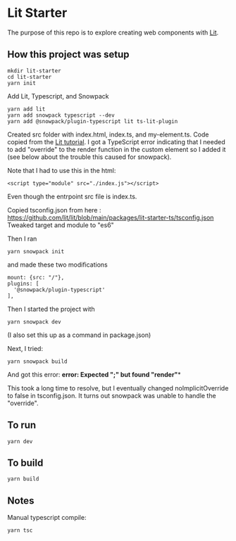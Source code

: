 # Lit Starter

The purpose of this repo is to explore creating web components with [Lit](https://lit.dev/).

## How this project was setup

```
mkdir lit-starter
cd lit-starter
yarn init
```

Add Lit, Typescript, and Snowpack

```
yarn add lit
yarn add snowpack typescript --dev
yarn add @snowpack/plugin-typescript lit ts-lit-plugin
```

Created src folder with index.html, index.ts, and my-element.ts.
Code copied from the [Lit tutorial](https://lit.dev/tutorial/).  I got a TypeScript error indicating that I needed to add "override" to the render function in the custom element so I added it (see below about the trouble this caused for snowpack).

Note that I had to use this in the html:

```
<script type="module" src="./index.js"></script>
```

Even though the entrpoint src file is index.ts.

Copied tsconfig.json from here : https://github.com/lit/lit/blob/main/packages/lit-starter-ts/tsconfig.json
Tweaked target and module to "es6"

Then I ran 

```
yarn snowpack init
```

and made these two modifications

```
mount: {src: "/"},
plugins: [
  '@snowpack/plugin-typescript'
],
```

Then I started the project with

```
yarn snowpack dev
```
(I also set this up as a command in package.json)

Next, I tried:

```
yarn snowpack build
```

And got this error: **error: Expected ";" but found "render"***

This took a long time to resolve, but I eventually changed noImplicitOverride to false in tsconfig.json.  It turns out snowpack was unable to handle the "override".

## To run

```
yarn dev
```

## To build

```
yarn build
```

## Notes

Manual typescript compile:

```
yarn tsc
```